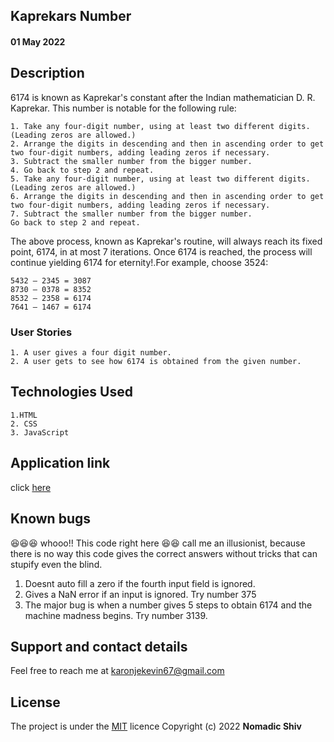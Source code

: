 ## Kaprekars Number

#### 01 May 2022

## Description
6174 is known as Kaprekar's constant after the Indian mathematician D. R. Kaprekar. This number is notable for the following rule:
```
1. Take any four-digit number, using at least two different digits. (Leading zeros are allowed.)
2. Arrange the digits in descending and then in ascending order to get two four-digit numbers, adding leading zeros if necessary.
3. Subtract the smaller number from the bigger number.
4. Go back to step 2 and repeat.
5. Take any four-digit number, using at least two different digits. (Leading zeros are allowed.)
6. Arrange the digits in descending and then in ascending order to get two four-digit numbers, adding leading zeros if necessary.
7. Subtract the smaller number from the bigger number.
Go back to step 2 and repeat.
```
The above process, known as Kaprekar's routine, will always reach its fixed point, 6174, in at most 7 iterations. Once 6174 is reached, the process will continue yielding 6174 for eternity!.For example, choose 3524:
```
5432 – 2345 = 3087
8730 – 0378 = 8352
8532 – 2358 = 6174
7641 – 1467 = 6174

```

### User Stories
```
1. A user gives a four digit number.
2. A user gets to see how 6174 is obtained from the given number.

```
## Technologies Used
```
1.HTML
2. CSS
3. JavaScript

```
## Application link
click [here](https://nomadicshiv.github.io/kaprekar-magical-number-in-javascript/)


## Known bugs
:laughing::laughing::laughing: whooo!! This code right here :laughing::laughing: call me an illusionist, because there is no way this code gives the correct answers without tricks that can stupify even the blind. 
1. Doesnt auto fill a zero if the fourth input field is ignored.
2. Gives a NaN error if an input is ignored. Try number 375
3. The major bug is when a number gives 5 steps to obtain 6174 and the machine madness begins. Try number 3139. 
## Support and contact details
Feel free to reach me at karonjekevin67@gmail.com
## License
The project is under the [MIT](https://github.com/nomadicshiv/kaprekar-magical-number-in-javascript/blob/main/LICENSE) licence
Copyright (c) 2022 **Nomadic Shiv**
